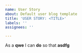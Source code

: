 ```yaml
---
name: User Story
about: Default user blog template
title: 'USER STORY: <TITLE>'
labels: ''
assignees: ''

---
```


As a **qwe** I can **do** so that **asdfg**
